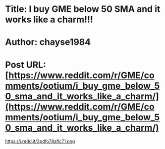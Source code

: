 # Title: I buy GME below 50 SMA and it works like a charm!!!
# Author: chayse1984
# Post URL: [https://www.reddit.com/r/GME/comments/ootium/i_buy_gme_below_50_sma_and_it_works_like_a_charm/](https://www.reddit.com/r/GME/comments/ootium/i_buy_gme_below_50_sma_and_it_works_like_a_charm/)


https://i.redd.it/3pdfo78aflc71.png
